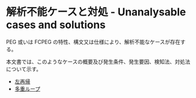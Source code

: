 # 解析不能ケースと対処 - Unanalysable cases and solutions

PEG 或いは FCPEG の特性、構文又は仕様により、解析不能なケースが存在する。

本文書では、このようなケースの概要及び発生条件、発生要因、検知法、対処法について示す。

- [左再帰](./left_recursion.md)
- [多重ループ](./multiplex_loop.md)
